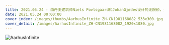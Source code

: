 ```yaml
---
title: 2021.05.24 - 由丹麦建筑师Niels Povlsgaard和JohanGjødes设计的无限桥，丹麦奥胡斯 (© Kosmaj/Shutterstock)
date: 2021.05.24 00:00:00
cover_index: /images/thumbs/AarhusInfinite_ZH-CN1981168082_533x300.jpg
cover_detail: /images/AarhusInfinite_ZH-CN1981168082_1920x1080.jpg
---
```


![AarhusInfinite](/images/AarhusInfinite_ZH-CN1981168082_1920x1080.jpg)
